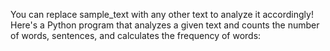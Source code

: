 You can replace sample_text with any other text to analyze it accordingly!
Here's a Python program that analyzes a given text and counts the number of words, sentences, and calculates the frequency of words:
